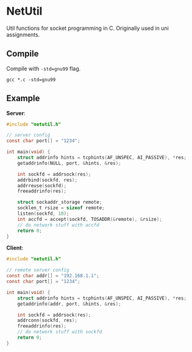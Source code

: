 # NetUtil
Util functions for socket programming in C. Originally used in uni assignments.

## Compile
Compile with `-std=gnu99` flag.
```
gcc *.c -std=gnu99
```

## Example
**Server**:
```c
#include "netutil.h"

// server config
const char port[] = "1234";

int main(void) {
    struct addrinfo hints = tcphints(AF_UNSPEC, AI_PASSIVE), *res;
    getaddrinfo(NULL, port, &hints, &res);

    int sockfd = addrsock(res);
    addrbind(sockfd, res);
    addrreuse(sockfd);
    freeaddrinfo(res);

    struct sockaddr_storage remote;
    socklen_t rsize = sizeof remote;
    listen(sockfd, 10);
    int accfd = accept(sockfd, TOSADDR(&remote), &rsize);
    // do network stuff with accfd
    return 0;
}
```

**Client**:
```c
#include "netutil.h"

// remote server config
const char addr[] = "192.168.1.1";
const char port[] = "1234";

int main(void) {
    struct addrinfo hints = tcphints(AF_UNSPEC, AI_PASSIVE), *res;
    getaddrinfo(addr, port, &hints, &res);

    int sockfd = addrsock(res);
    addrconn(sockfd, res);
    freeaddrinfo(res);
    // do network stuff with sockfd
    return 0;
}
```
